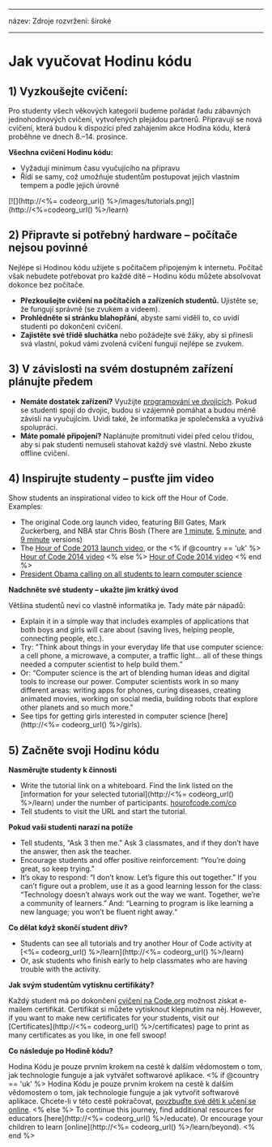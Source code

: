 * * *

název: Zdroje rozvržení: široké

* * *

# Jak vyučovat Hodinu kódu

## 1) Vyzkoušejte cvičení:

Pro studenty všech věkových kategorií budeme pořádat řadu zábavných jednohodinových cvičení, vytvořených plejádou partnerů. Připravují se nová cvičení, která budou k dispozici před zahájením akce Hodina kódu, která proběhne ve dnech 8.–14. prosince.

**Všechna cvičení Hodinu kódu:**

  * Vyžadují minimum času vyučujícího na přípravu
  * Řídí se samy, což umožňuje studentům postupovat jejich vlastním tempem a podle jejich úrovně

[![](http://<%= codeorg_url() %>/images/tutorials.png)](http://<%=codeorg_url() %>/learn)

## 2) Připravte si potřebný hardware – počítače nejsou povinné

Nejlépe si Hodinou kódu užijete s počítačem připojeným k internetu. Počítač však nebudete potřebovat pro každé dítě – Hodinu kódu můžete absolvovat dokonce bez počítače.

  * **Přezkoušejte cvičení na počítačích a zařízeních studentů.** Ujistěte se, že fungují správně (se zvukem a videem).
  * **Prohlédněte si stránku blahopřání**, abyste sami viděli to, co uvidí studenti po dokončení cvičení. 
  * **Zajistěte své třídě sluchátka** nebo požádejte své žáky, aby si přinesli svá vlastní, pokud vámi zvolená cvičení fungují nejlépe se zvukem.

## 3) V závislosti na svém dostupném zařízení plánujte předem

  * **Nemáte dostatek zařízení?** Využijte [programování ve dvojicích](http://www.ncwit.org/resources/pair-programming-box-power-collaborative-learning). Pokud se studenti spojí do dvojic, budou si vzájemně pomáhat a budou méně závislí na vyučujícím. Uvidí také, že informatika je společenská a využívá spolupráci.
  * **Máte pomalé připojení?** Naplánujte promítnutí videí před celou třídou, aby si pak studenti nemuseli stahovat každý své vlastní. Nebo zkuste offline cvičení.

## 4) Inspirujte studenty – pusťte jim video

Show students an inspirational video to kick off the Hour of Code. Examples:

  * The original Code.org launch video, featuring Bill Gates, Mark Zuckerberg, and NBA star Chris Bosh (There are [1 minute](https://www.youtube.com/watch?v=qYZF6oIZtfc), [5 minute](https://www.youtube.com/watch?v=nKIu9yen5nc), and [9 minute](https://www.youtube.com/watch?v=dU1xS07N-FA) versions)
  * The [Hour of Code 2013 launch video](https://www.youtube.com/watch?v=FC5FbmsH4fw), or the <% if @country == 'uk' %> [Hour of Code 2014 video](https://www.youtube.com/watch?v=96B5-JGA9EQ) <% else %> [Hour of Code 2014 video](https://www.youtube.com/watch?v=rH7AjDMz_dc&index=2&list=PLzdnOPI1iJNe1WmdkMG-Ca8cLQpdEAL7Q) <% end %>
  * [President Obama calling on all students to learn computer science](https://www.youtube.com/watch?v=6XvmhE1J9PY)

**Nadchněte své studenty – ukažte jim krátký úvod**

Většina studentů neví co vlastně informatika je. Tady máte pár nápadů:

  * Explain it in a simple way that includes examples of applications that both boys and girls will care about (saving lives, helping people, connecting people, etc.).
  * Try: "Think about things in your everyday life that use computer science: a cell phone, a microwave, a computer, a traffic light… all of these things needed a computer scientist to help build them.”
  * Or: “Computer science is the art of blending human ideas and digital tools to increase our power. Computer scientists work in so many different areas: writing apps for phones, curing diseases, creating animated movies, working on social media, building robots that explore other planets and so much more."
  * See tips for getting girls interested in computer science [here](http://<%= codeorg_url() %>/girls). 

## 5) Začněte svoji Hodinu kódu

**Nasměrujte studenty k činnosti**

  * Write the tutorial link on a whiteboard. Find the link listed on the [information for your selected tutorial](http://<%= codeorg_url() %>/learn) under the number of participants. [hourofcode.com/co](http://hourofcode.com/co)
  * Tell students to visit the URL and start the tutorial.

**Pokud vaši studenti narazí na potíže**

  * Tell students, “Ask 3 then me.” Ask 3 classmates, and if they don’t have the answer, then ask the teacher.
  * Encourage students and offer positive reinforcement: “You’re doing great, so keep trying.”
  * It’s okay to respond: “I don’t know. Let’s figure this out together.” If you can’t figure out a problem, use it as a good learning lesson for the class: “Technology doesn’t always work out the way we want. Together, we’re a community of learners.” And: “Learning to program is like learning a new language; you won’t be fluent right away.“

**Co dělat když skončí student dřív?**

  * Students can see all tutorials and try another Hour of Code activity at [<%= codeorg_url() %>/learn](http://<%= codeorg_url() %>/learn)
  * Or, ask students who finish early to help classmates who are having trouble with the activity.

**Jak svým studentům vytisknu certifikáty?**

Každý student má po dokončení [cvičení na Code.org](http://studio.code.org) možnost získat e-mailem certifikát. Certifikát si můžete vytisknout klepnutím na něj. However, if you want to make new certificates for your students, visit our [Certificates](http://<%= codeorg_url() %>/certificates) page to print as many certificates as you like, in one fell swoop!

**Co následuje po Hodině kódu?**

Hodina Kódu je pouze prvním krokem na cestě k dalším vědomostem o tom, jak technologie funguje a jak vytvářet softwarové aplikace. <% if @country == 'uk' %> Hodina Kódu je pouze prvním krokem na cestě k dalším vědomostem o tom, jak technologie funguje a jak vytvořit softwarové aplikace. Chcete-li v této cestě pokračovat, [povzbuďte své děti k učení se online](http://uk.code.org/learn/beyond). <% else %> To continue this journey, find additional resources for educators [here](http://<%= codeorg_url() %>/educate). Or encourage your children to learn [online](http://<%= codeorg_url() %>/learn/beyond). <% end %>